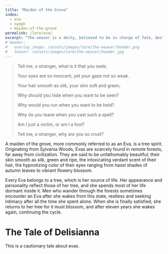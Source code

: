 ```yaml
---
title: "Maiden of the Grove"
index:
  - eva
  - nymph
  - maiden-of-the-grove
permalink: /lore/eva/
excerpt: "The weaver is a deity, believed to be in charge of fate, destiny, and possibility."
# header:
#   overlay_image: /assets/images/lore/the-weaver/header.png
#   teaser: /assets/images/lore/the-weaver/header.jpg
---
```


> Tell me, o stranger, what is it that you seek;
>
> Your eyes are so innocent, yet your gaze not so weak.
>
> Your hair smooth as silk, your skin soft and green,
>
> Why should you hide when you want to be seen?
>
> Why would you run when you want to be held?
>
> Why do you leave when you cast such a spell?
> 
> Am I just a victim, or am I a fool?
>
> Tell me, o stranger, why are you so cruel?

A maiden of the grove, more commonly referred to as an Eva, is a tree spirit. Originating from Sylvania Woods, Evas are scarcely found in remote forests, far away from civilization. They are said to be unfathomably beautiful; their skin smooth as silk, green and ripe, the intoxicating verdant scent of their hair, the hypnotizing color of their eyes ranging from hazel shades of autumn leaves to vibrant flowery blossom.

Every Eva belongs to a tree, which is her source of life. Her appearance and personality reflect those of her tree, and she spends most of her life dormant inside it. Men who wander through the forests sometimes encounter an Eva after she wakes from this state, restless and seeking intimacy after all the time she spent alone. When she is finally satisfied, she returns to her tree for it must blossom, and after eleven years she wakes again, continuing the cycle.

# The Tale of Delisianna
This is a cautionary tale about evas.